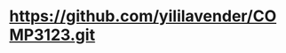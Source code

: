 # <https://github.com/yililavender/COMP3123.git>

<!-- Upload Assignment: Lab Exercise 4

   ASSIGNMENT INFORMATION
Due Date
Sunday, October 2, 2022
11:59 PM
Points Possible
100
 Create a ZIP file having the name StudentID_COMP3123-exec04.zip. Also, upload screenshots showing output or any errors.

Create express JS application having name StudentID_COMP3123-exec04
Add the express framework and nodemon to package.json
Create routes as follow
GET request: /hello return "Hello Express JS"
GET request: /user return  { "firstname":"Pritesh", "lastname": "Patel" }. Use Querystring to send values
POST request: /user return  { "firstname":"Pritesh", "lastname": "Patel" }. Use path parameter to send values

Upload ZIP file, git repository, and screenshots of the postman -->
